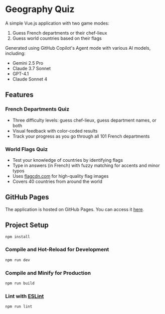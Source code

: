 # Geography Quiz

A simple Vue.js application with two game modes:

1. Guess French departments or their chef-lieux
2. Guess world countries based on their flags

Generated using GitHub Copilot's Agent mode with various AI models, including:
- Gemini 2.5 Pro
- Claude 3.7 Sonnet
- GPT-4.1
- Claude Sonnet 4

## Features

### French Departments Quiz

- Three difficulty levels: guess chef-lieux, guess department names, or both
- Visual feedback with color-coded results
- Track your progress as you go through all 101 French departments

### World Flags Quiz

- Test your knowledge of countries by identifying flags
- Type in answers (in French) with fuzzy matching for accents and minor typos
- Uses [flagcdn.com](https://flagcdn.com) for high-quality flag images
- Covers 40 countries from around the world

## GitHub Pages

The application is hosted on GitHub Pages. You can access it [here](https://tanguyhardion.github.io/geography-guessing/).

## Project Setup

```sh
npm install
```

### Compile and Hot-Reload for Development

```sh
npm run dev
```

### Compile and Minify for Production

```sh
npm run build
```

### Lint with [ESLint](https://eslint.org/)

```sh
npm run lint
```
